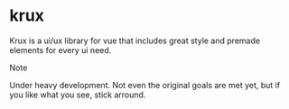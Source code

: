 # krux
Krux is a ui/ux library for vue that includes great style and premade elements for every ui need.

> [!note]
> Under heavy development. Not even the original goals are met yet, but if you like what you see, stick arround.
